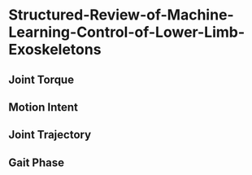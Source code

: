# Structured-Review-of-Machine-Learning-Control-of-Lower-Limb-Exoskeletons

## Joint Torque

## Motion Intent

## Joint Trajectory

## Gait Phase

